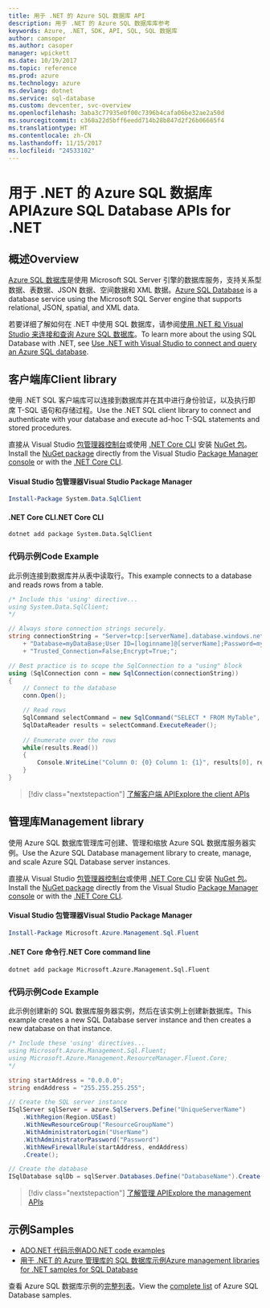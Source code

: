 ```yaml
---
title: 用于 .NET 的 Azure SQL 数据库 API
description: 用于 .NET 的 Azure SQL 数据库库参考
keywords: Azure, .NET, SDK, API, SQL, SQL 数据库
author: camsoper
ms.author: casoper
manager: wpickett
ms.date: 10/19/2017
ms.topic: reference
ms.prod: azure
ms.technology: azure
ms.devlang: dotnet
ms.service: sql-database
ms.custom: devcenter, svc-overview
ms.openlocfilehash: 3aba3c77935e0f00c7396b4cafa06be32ae2a50d
ms.sourcegitcommit: c360a22d5bff6eedd714b28b847d2f26b06665f4
ms.translationtype: HT
ms.contentlocale: zh-CN
ms.lasthandoff: 11/15/2017
ms.locfileid: "24533102"
---
```

# <a name="azure-sql-database-apis-for-net"></a><span data-ttu-id="de79a-104">用于 .NET 的 Azure SQL 数据库 API</span><span class="sxs-lookup"><span data-stu-id="de79a-104">Azure SQL Database APIs for .NET</span></span>

## <a name="overview"></a><span data-ttu-id="de79a-105">概述</span><span class="sxs-lookup"><span data-stu-id="de79a-105">Overview</span></span>

<span data-ttu-id="de79a-106">[Azure SQL 数据库](https://docs.microsoft.com/azure/sql-database/sql-database-technical-overview)是使用 Microsoft SQL Server 引擎的数据库服务，支持关系型数据、表数据、JSON 数据、空间数据和 XML 数据。</span><span class="sxs-lookup"><span data-stu-id="de79a-106">[Azure SQL Database](https://docs.microsoft.com/azure/sql-database/sql-database-technical-overview) is a database service using the Microsoft SQL Server engine that supports relational, JSON, spatial, and XML data.</span></span> 

<span data-ttu-id="de79a-107">若要详细了解如何在 .NET 中使用 SQL 数据库，请参阅[使用 .NET 和 Visual Studio 来连接和查询 Azure SQL 数据库](https://docs.microsoft.com/azure/sql-database/sql-database-connect-query-dotnet-visual-studio)。</span><span class="sxs-lookup"><span data-stu-id="de79a-107">To learn more about the using SQL Database with .NET, see [Use .NET with Visual Studio to connect and query an Azure SQL database](https://docs.microsoft.com/azure/sql-database/sql-database-connect-query-dotnet-visual-studio).</span></span>

## <a name="client-library"></a><span data-ttu-id="de79a-108">客户端库</span><span class="sxs-lookup"><span data-stu-id="de79a-108">Client library</span></span>

<span data-ttu-id="de79a-109">使用 .NET SQL 客户端库可以连接到数据库并在其中进行身份验证，以及执行即席 T-SQL 语句和存储过程。</span><span class="sxs-lookup"><span data-stu-id="de79a-109">Use the .NET SQL client library to connect and authenticate with your database and execute ad-hoc T-SQL statements and stored procedures.</span></span>

<span data-ttu-id="de79a-110">直接从 Visual Studio [包管理器控制台](https://docs.microsoft.com/nuget/tools/package-manager-console)或使用 [.NET Core CLI](https://docs.microsoft.com/dotnet/core/tools/dotnet-add-package) 安装 [NuGet 包]( https://www.nuget.org/packages/System.Data.SqlClient)。</span><span class="sxs-lookup"><span data-stu-id="de79a-110">Install the [NuGet package]( https://www.nuget.org/packages/System.Data.SqlClient) directly from the Visual Studio [Package Manager console](https://docs.microsoft.com/nuget/tools/package-manager-console) or with the [.NET Core CLI](https://docs.microsoft.com/dotnet/core/tools/dotnet-add-package).</span></span>

#### <a name="visual-studio-package-manager"></a><span data-ttu-id="de79a-111">Visual Studio 包管理器</span><span class="sxs-lookup"><span data-stu-id="de79a-111">Visual Studio Package Manager</span></span>

```powershell
Install-Package System.Data.SqlClient
```

#### <a name="net-core-cli"></a><span data-ttu-id="de79a-112">.NET Core CLI</span><span class="sxs-lookup"><span data-stu-id="de79a-112">.NET Core CLI</span></span>

```bash
dotnet add package System.Data.SqlClient
```

### <a name="code-example"></a><span data-ttu-id="de79a-113">代码示例</span><span class="sxs-lookup"><span data-stu-id="de79a-113">Code Example</span></span>

<span data-ttu-id="de79a-114">此示例连接到数据库并从表中读取行。</span><span class="sxs-lookup"><span data-stu-id="de79a-114">This example connects to a database and reads rows from a table.</span></span>

```csharp
/* Include this 'using' directive...
using System.Data.SqlClient;
*/

// Always store connection strings securely. 
string connectionString = "Server=tcp:[serverName].database.windows.net;" 
    + "Database=myDataBase;User ID=[loginname]@[serverName];Password=myPassword;"
    + "Trusted_Connection=False;Encrypt=True;";

// Best practice is to scope the SqlConnection to a "using" block
using (SqlConnection conn = new SqlConnection(connectionString))
{
    // Connect to the database
    conn.Open();

    // Read rows
    SqlCommand selectCommand = new SqlCommand("SELECT * FROM MyTable", conn);
    SqlDataReader results = selectCommand.ExecuteReader();
    
    // Enumerate over the rows
    while(results.Read())
    {
        Console.WriteLine("Column 0: {0} Column 1: {1}", results[0], results[1]);
    }
}
```

> [!div class="nextstepaction"]
> [<span data-ttu-id="de79a-115">了解客户端 API</span><span class="sxs-lookup"><span data-stu-id="de79a-115">Explore the client APIs</span></span>](/dotnet/api/overview/azure/sql/client)

## <a name="management-library"></a><span data-ttu-id="de79a-116">管理库</span><span class="sxs-lookup"><span data-stu-id="de79a-116">Management library</span></span>

<span data-ttu-id="de79a-117">使用 Azure SQL 数据库管理库可创建、管理和缩放 Azure SQL 数据库服务器实例。</span><span class="sxs-lookup"><span data-stu-id="de79a-117">Use the Azure SQL Database management library to create, manage, and scale Azure SQL Database server instances.</span></span>

<span data-ttu-id="de79a-118">直接从 Visual Studio [包管理器控制台](https://docs.microsoft.com/nuget/tools/package-manager-console)或使用 [.NET Core CLI](https://docs.microsoft.com/dotnet/core/tools/dotnet-add-package) 安装 [NuGet 包](https://www.nuget.org/packages/Microsoft.Azure.Management.Sql.Fluent/)。</span><span class="sxs-lookup"><span data-stu-id="de79a-118">Install the [NuGet package](https://www.nuget.org/packages/Microsoft.Azure.Management.Sql.Fluent/) directly from the Visual Studio [Package Manager console](https://docs.microsoft.com/nuget/tools/package-manager-console) or with the [.NET Core CLI](https://docs.microsoft.com/dotnet/core/tools/dotnet-add-package).</span></span>

#### <a name="visual-studio-package-manager"></a><span data-ttu-id="de79a-119">Visual Studio 包管理器</span><span class="sxs-lookup"><span data-stu-id="de79a-119">Visual Studio Package Manager</span></span>

```powershell
Install-Package Microsoft.Azure.Management.Sql.Fluent
``` 

#### <a name="net-core-command-line"></a><span data-ttu-id="de79a-120">.NET Core 命令行</span><span class="sxs-lookup"><span data-stu-id="de79a-120">.NET Core command line</span></span>

```bash
dotnet add package Microsoft.Azure.Management.Sql.Fluent
```

### <a name="code-example"></a><span data-ttu-id="de79a-121">代码示例</span><span class="sxs-lookup"><span data-stu-id="de79a-121">Code Example</span></span>

<span data-ttu-id="de79a-122">此示例创建新的 SQL 数据库服务器实例，然后在该实例上创建新数据库。</span><span class="sxs-lookup"><span data-stu-id="de79a-122">This example creates a new SQL Database server instance and then creates a new database on that instance.</span></span>

```csharp
/* Include these 'using' directives...
using Microsoft.Azure.Management.Sql.Fluent;
using Microsoft.Azure.Management.ResourceManager.Fluent.Core;
*/

string startAddress = "0.0.0.0";
string endAddress = "255.255.255.255";

// Create the SQL server instance
ISqlServer sqlServer = azure.SqlServers.Define("UniqueServerName")
    .WithRegion(Region.USEast)
    .WithNewResourceGroup("ResourceGroupName")
    .WithAdministratorLogin("UserName")
    .WithAdministratorPassword("Password")
    .WithNewFirewallRule(startAddress, endAddress)
    .Create();

// Create the database
ISqlDatabase sqlDb = sqlServer.Databases.Define("DatabaseName").Create();
```

> [!div class="nextstepaction"]
> [<span data-ttu-id="de79a-123">了解管理 API</span><span class="sxs-lookup"><span data-stu-id="de79a-123">Explore the management APIs</span></span>](/dotnet/api/overview/azure/sql/management)

## <a name="samples"></a><span data-ttu-id="de79a-124">示例</span><span class="sxs-lookup"><span data-stu-id="de79a-124">Samples</span></span>

- [<span data-ttu-id="de79a-125">ADO.NET 代码示例</span><span class="sxs-lookup"><span data-stu-id="de79a-125">ADO.NET code examples</span></span>](/dotnet/framework/data/adonet/ado-net-code-examples)
- [<span data-ttu-id="de79a-126">用于 .NET 的 Azure 管理库的 SQL 数据库示例</span><span class="sxs-lookup"><span data-stu-id="de79a-126">Azure management libraries for .NET samples for SQL Database</span></span>](/dotnet/azure/dotnet-sdk-azure-sql-database-samples)

<span data-ttu-id="de79a-127">查看 Azure SQL 数据库示例的[完整列表](https://azure.microsoft.com/en-us/resources/samples/?platform=dotnet&term=sql+database)。</span><span class="sxs-lookup"><span data-stu-id="de79a-127">View the [complete list](https://azure.microsoft.com/en-us/resources/samples/?platform=dotnet&term=sql+database) of Azure SQL Database samples.</span></span>

